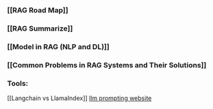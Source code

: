 ### [[RAG Road Map]]
### [[RAG Summarize]]
### [[Model in RAG (NLP and DL)]]

### [[Common Problems in RAG Systems and Their Solutions]]

### Tools: 
[[Langchain vs LlamaIndex]]
[llm prompting website](https://learnprompting.org/docs/basic_applications/mc_tutorial)



